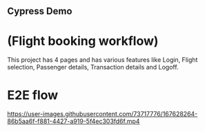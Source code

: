 ## Cypress Demo
#  (Flight booking workflow)
This project has 4 pages and has various features like Login, Flight selection, Passenger details, Transaction details and Logoff.

# E2E flow
https://user-images.githubusercontent.com/73717776/167628264-86b5aa6f-f881-4427-a919-5f4ec303fd6f.mp4
